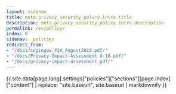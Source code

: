```yaml
---
layout: sidenav
title: meta.privacy_security_policy.intro.title
description: meta.privacy_security_policy.intro.description
permalink: /es/policy/
index: 0
sidenav:  policies
redirect_from:
- "/docs/Logingov_PIA_August2019.pdf/"
- "/docs/Privacy-Impact-Assessment 9-18.pdf/"
- "/docs/privacy-impact-assessment.pdf/"
---
```


{{ site.data[page.lang].settings["policies"]["sections"][page.index]["content"] | replace: "site.baseurl", site.baseurl | markdownify }}
